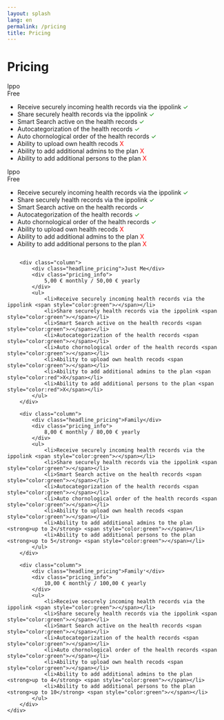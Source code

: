 ```yaml
---
layout: splash
lang: en
permalink: /pricing
title: Pricing
---
```



<div class="headline-title-pages">
    <h1>Pricing</h1>
</div>

<div id="pricing">
    <div class="row">
    <div class="column">
            <div class="headline_pricing">Ippo</div>
            <div class="pricing_info">
                Free
            </div>
            <ul>
                <li>Receive securely incoming health records via the ippolink <span style="color:green">✓</span></li>
                <li>Share securely health records via the ippolink <span style="color:green">✓</span></li>
                <li>Smart Search active on the health records <span style="color:green">✓</span></li>
                <li>Autocategorization of the health records <span style="color:green">✓</span></li>
                <li>Auto chornological order of the health records <span style="color:green">✓</span></li>
                <li>Ability to upload own health recods <span style="color:red">X</span></li>
                <li>Ability to add additional admins to the plan <span style="color:red">X</span></li>
                <li>Ability to add additional persons to the plan <span style="color:red">X</span></li>
            </ul>        
        </div>
        <div class="column">
            <div class="headline_pricing">Ippo</div>
            <div class="pricing_info">
                Free
            </div>
            <ul>
                <li>Receive securely incoming health records via the ippolink <span style="color:green">✓</span></li>
                <li>Share securely health records via the ippolink <span style="color:green">✓</span></li>
                <li>Smart Search active on the health records <span style="color:green">✓</span></li>
                <li>Autocategorization of the health records <span style="color:green">✓</span></li>
                <li>Auto chornological order of the health records <span style="color:green">✓</span></li>
                <li>Ability to upload own health recods <span style="color:red">X</span></li>
                <li>Ability to add additional admins to the plan <span style="color:red">X</span></li>
                <li>Ability to add additional persons to the plan <span style="color:red">X</span></li>
            </ul>        
        </div>
    
        <div class="column">
            <div class="headline_pricing">Just Me</div>
            <div class="pricing_info">
                5,00 € monthly / 50,00 € yearly
            </div>
            <ul>
                <li>Receive securely incoming health records via the ippolink <span style="color:green">✓</span></li>
                <li>Share securely health records via the ippolink <span style="color:green">✓</span></li>
                <li>Smart Search active on the health records <span style="color:green">✓</span></li>
                <li>Autocategorization of the health records <span style="color:green">✓</span></li>
                <li>Auto chornological order of the health records <span style="color:green">✓</span></li>
                <li>Ability to upload own health recods <span style="color:green">✓</span></li>
                <li>Ability to add additional admins to the plan <span style="color:red">X</span></li>
                <li>Ability to add additional persons to the plan <span style="color:red">X</span></li>
            </ul>
        </div>
    
        <div class="column">
            <div class="headline_pricing">Family</div>
            <div class="pricing_info">
                8,00 € monthly / 80,00 € yearly
            </div>
            <ul>
                <li>Receive securely incoming health records via the ippolink <span style="color:green">✓</span></li>
                <li>Share securely health records via the ippolink <span style="color:green">✓</span></li>
                <li>Smart Search active on the health records <span style="color:green">✓</span></li>
                <li>Autocategorization of the health records <span style="color:green">✓</span></li>
                <li>Auto chornological order of the health records <span style="color:green">✓</span></li>
                <li>Ability to upload own health recods <span style="color:green">✓</span></li>
                <li>Ability to add additional admins to the plan <strong>up to 2</strong> <span style="color:green">✓</span></li>
                <li>Ability to add additional persons to the plan <strong>up to 5</strong> <span style="color:green">✓</span></li>
            </ul>
        </div>

        <div class="column">
            <div class="headline_pricing">Family⁺</div>
            <div class="pricing_info">
                10,00 € monthly / 100,00 € yearly
            </div>
            <ul>
                <li>Receive securely incoming health records via the ippolink <span style="color:green">✓</span></li>
                <li>Share securely health records via the ippolink <span style="color:green">✓</span></li>
                <li>Smart Search active on the health records <span style="color:green">✓</span></li>
                <li>Autocategorization of the health records <span style="color:green">✓</span></li>
                <li>Auto chornological order of the health records <span style="color:green">✓</span></li>
                <li>Ability to upload own health recods <span style="color:green">✓</span></li>
                <li>Ability to add additional admins to the plan <strong>up to 4</strong> <span style="color:green">✓</span></li>
                <li>Ability to add additional persons to the plan <strong>up to 10</strong> <span style="color:green">✓</span></li>
            </ul>
        </div>
    </div>
</div>
